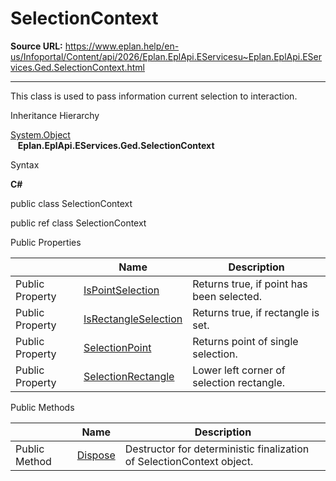 # SelectionContext

**Source URL:** https://www.eplan.help/en-us/Infoportal/Content/api/2026/Eplan.EplApi.EServicesu~Eplan.EplApi.EServices.Ged.SelectionContext.html

---

This class is used to pass information current selection to interaction.

Inheritance Hierarchy

[System.Object](#)  
   **Eplan.EplApi.EServices.Ged.SelectionContext**

Syntax

**C#**



public class SelectionContext

public ref class SelectionContext

Public Properties

|  | Name | Description |
| --- | --- | --- |
| Public Property | [IsPointSelection](Eplan.EplApi.EServicesu~Eplan.EplApi.EServices.Ged.SelectionContext~IsPointSelection.html) | Returns true, if point has been selected. |
| Public Property | [IsRectangleSelection](Eplan.EplApi.EServicesu~Eplan.EplApi.EServices.Ged.SelectionContext~IsRectangleSelection.html) | Returns true, if rectangle is set. |
| Public Property | [SelectionPoint](Eplan.EplApi.EServicesu~Eplan.EplApi.EServices.Ged.SelectionContext~SelectionPoint.html) | Returns point of single selection. |
| Public Property | [SelectionRectangle](Eplan.EplApi.EServicesu~Eplan.EplApi.EServices.Ged.SelectionContext~SelectionRectangle.html) | Lower left corner of selection rectangle. |



Public Methods

|  | Name | Description |
| --- | --- | --- |
| Public Method | [Dispose](Eplan.EplApi.EServicesu~Eplan.EplApi.EServices.Ged.SelectionContext~Dispose().html) | Destructor for deterministic finalization of SelectionContext object. |


